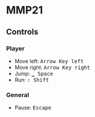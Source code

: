 # MMP21

## Controls

### Player

- Move left: <kbd>Arrow Key left</kbd>
- Move right: <kbd>Arrow Key right</kbd>
- Jump: <kbd>␣ Space</kbd>
- Run: <kbd>⇧ Shift</kbd>

### General

- Pause: <kbd>Escape</kbd>

